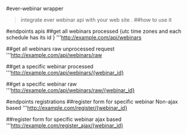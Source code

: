 #ever-webinar wrapper
>integrate ever webinar api with your web site .
##how to use it 


#endpoints apis 
##get all webinars processed {utc time zones and each schedule has its id } 
'''http://example.com/api/webinars

##get all webinars raw unprocessed request 
'''http://example.com/api/webinars/raw

##get a specific webinar processed 
'''http://example.com/api/webinars/{webinar_id}

##get a specific webinar raw 
'''http://example.com/api/webinars/raw/{webinar_id}

#endpoints registrations 
##register form for specific webinar Non-ajax based 
'''http://example.com/register/{webinar_id}

##register form for specific webinar ajax based 
'''http://example.com/register_ajax/{webinar_id}